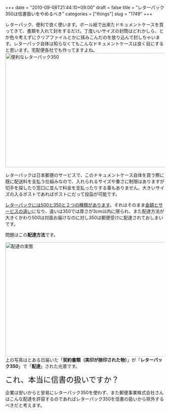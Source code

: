 +++
date = "2010-09-08T21:44:10+09:00"
draft = false
title = "レターパック350は信書扱いをやめるべき"
categories = ["things"]
slug = "1749"
+++

レターパック、便利で良く使います。ボール紙で出来たドキュメントケースを買ってきて、書類を入れて封をするだけ。丁度いいサイズの封筒はどれかしら、とか色々考えずにクリアファイルとかに挟みこんだのを放り込んで封しちゃいます。レターパック自体は知らなくてもこんなドキュメントケースは良く目にすると思います。宅配便各社でも作ってますよね。
<a href="http://www.flickr.com/photos/keruru/4970189719/" title="便利なレターパック350 by けるる, on Flickr"><img src="http://farm5.static.flickr.com/4124/4970189719_75fb844d98_z.jpg" width="640" height="360" alt="便利なレターパック350" /></a>

レターパックは日本郵便のサービスで、このドキュメントケース自体を買う際に既に配送料を支払う仕組みなので、入れられるサイズや重さに制限はありますが切手を探したり窓口に並んで料金を支払ったりする事もありません。大きいサイズの入るポストであればポストにだって投函が可能です。

<a href="http://www.post.japanpost.jp/service/letterpack/index.html">レターパックには500と350と２つの種類があります</a>。それはそのまま<a href="http://www.post.japanpost.jp/service/letterpack/merit.html">金額とサービスの違い</a>になり、違いは350では厚さが3cm以内に限られ、また配達方法が大きくかわり500は対面お届けなのに対し350は郵便受けに配達されておしまいです。

問題はこの<strong>配達方法</strong>です。

<a href="http://www.flickr.com/photos/keruru/4970969840/" title="配達の実態 by けるる, on Flickr"><img src="http://farm5.static.flickr.com/4126/4970969840_22f718cb86_z.jpg" width="640" height="360" alt="配達の実態" /></a>
上の写真はとある日届いた「<strong>契約書類（実印が捺印された物）</strong>」が「<strong>レターパック350</strong>」で「<strong>配達</strong>」された光景です。

<font size="+2">これ、本当に信書の扱いですか？</font>

企業は安いからと安易にレターパック350を使わず、また郵便事業株式会社さんはこんな配達を許容するのであればレターパック350を信書の扱いから除外するべきだと考えます。
